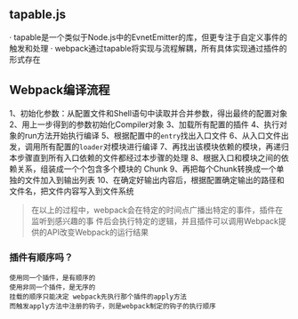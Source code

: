 ## tapable.js
  · tapable是一个类似于Node.js中的EvnetEmitter的库，但更专注于自定义事件的触发和处理
  · webpack通过tapable将实现与流程解耦，所有具体实现通过插件的形式存在

## Webpack编译流程
  1、初始化参数：从配置文件和Shell语句中读取并合并参数，得出最终的配置对象
  2、用上一步得到的参数初始化Compiler对象
  3、加载所有配置的插件
  4、执行对象的run方法开始执行编译
  5、根据配置中的`entry`找出入口文件
  6、从入口文件出发，调用所有配置的`loader`对模块进行编译
  7、再找出该模块依赖的模块，再递归本步骤直到所有入口依赖的文件都经过本步骤的处理
  8、根据入口和模块之间的依赖关系，组装成一个个包含多个模块的 Chunk
  9、再把每个Chunk转换成一个单独的文件加入到输出列表
  10、在确定好输出内容后，根据配置确定输出的路径和文件名，把文件内容写入到文件系统

  > 在以上的过程中，webpack会在特定的时间点广播出特定的事件，插件在监听到感兴趣的事
  件后会执行特定的逻辑，并且插件可以调用Webpack提供的API改变Webpack的运行结果

  ### 插件有顺序吗？
    使用同一个插件，是有顺序的
    使用非同一个插件，是无序的
    挂载的顺序只能决定 webpack先执行那个插件的apply方法
    而触发apply方法中注册的钩子，则是webpack制定的钩子的执行顺序